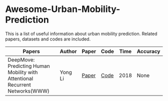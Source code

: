 # Awesome-Urban-Mobility-Prediction
This is a list of useful information about urban mobility prediction. Related papers, datasets and codes are included.

Papers | Author | Paper | Code | Time | Accuracy |
-------|--------|-------|------|------|----------|
DeepMove: Predicting Human Mobility with Attentional Recurrent Networks(WWW) | Yong Li |[Paper](https://dl.acm.org/doi/abs/10.1145/3178876.3186058)|[Code](https://github.com/vonfeng/DeepMove) | 2018 | None |
